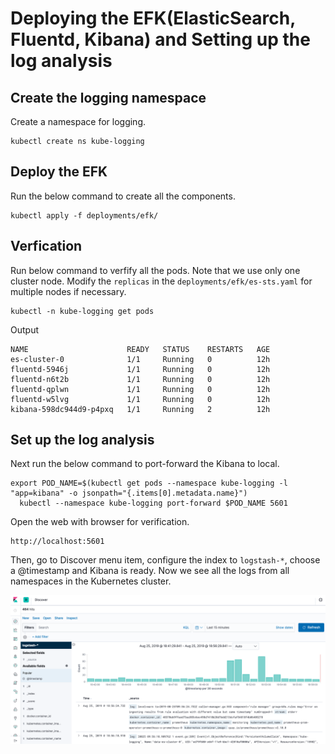# Deploying the EFK(ElasticSearch, Fluentd, Kibana) and Setting up the log analysis

## Create the logging namespace

Create a namespace for logging.

```
kubectl create ns kube-logging
```

## Deploy the EFK

Run the below command to create all the components.

```
kubectl apply -f deployments/efk/
```
## Verfication

Run below command to verfify all the pods. Note that we use only one cluster node. Modify the `replicas` in the `deployments/efk/es-sts.yaml` for multiple nodes if necessary.


```
kubectl -n kube-logging get pods
```

Output

```
NAME                      READY   STATUS    RESTARTS   AGE
es-cluster-0              1/1     Running   0          12h
fluentd-5946j             1/1     Running   0          12h
fluentd-n6t2b             1/1     Running   0          12h
fluentd-qplwn             1/1     Running   0          12h
fluentd-w5lvg             1/1     Running   0          12h
kibana-598dc944d9-p4pxq   1/1     Running   2          12h
```

## Set up the log analysis

Next run the below command to port-forward the Kibana to local.

```
export POD_NAME=$(kubectl get pods --namespace kube-logging -l "app=kibana" -o jsonpath="{.items[0].metadata.name}")
  kubectl --namespace kube-logging port-forward $POD_NAME 5601
```

Open the web with browser for verification.

```
http://localhost:5601
```

Then, go to Discover menu item, configure the index to `logstash-*`, choose a @timestamp and Kibana is ready. Now we see all the logs from all namespaces in the Kubernetes cluster.

![](img/kibana-01.png)








